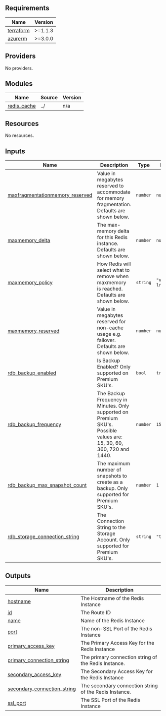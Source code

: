 <!-- BEGIN_TF_DOCS -->
## Requirements

| Name | Version |
|------|---------|
| <a name="requirement_terraform"></a> [terraform](#requirement\_terraform) | >=1.1.3 |
| <a name="requirement_azurerm"></a> [azurerm](#requirement\_azurerm) | >=3.0.0 |

## Providers

No providers.

## Modules

| Name | Source | Version |
|------|--------|---------|
| <a name="module_redis_cache"></a> [redis\_cache](#module\_redis\_cache) | ../ | n/a |

## Resources

No resources.

## Inputs

| Name | Description | Type | Default | Required |
|------|-------------|------|---------|:--------:|
| <a name="input_maxfragmentationmemory_reserved"></a> [maxfragmentationmemory\_reserved](#input\_maxfragmentationmemory\_reserved) | Value in megabytes reserved to accommodate for memory fragmentation. Defaults are shown below. | `number` | `null` | no |
| <a name="input_maxmemory_delta"></a> [maxmemory\_delta](#input\_maxmemory\_delta) | The max-memory delta for this Redis instance. Defaults are shown below. | `number` | `null` | no |
| <a name="input_maxmemory_policy"></a> [maxmemory\_policy](#input\_maxmemory\_policy) | How Redis will select what to remove when maxmemory is reached. Defaults are shown below. | `string` | `"volatile-lru"` | no |
| <a name="input_maxmemory_reserved"></a> [maxmemory\_reserved](#input\_maxmemory\_reserved) | Value in megabytes reserved for non-cache usage e.g. failover. Defaults are shown below. | `number` | `null` | no |
| <a name="input_rdb_backup_enabled"></a> [rdb\_backup\_enabled](#input\_rdb\_backup\_enabled) | Is Backup Enabled? Only supported on Premium SKU's. | `bool` | `true` | no |
| <a name="input_rdb_backup_frequency"></a> [rdb\_backup\_frequency](#input\_rdb\_backup\_frequency) | The Backup Frequency in Minutes. Only supported on Premium SKU's. Possible values are: 15, 30, 60, 360, 720 and 1440. | `number` | `15` | no |
| <a name="input_rdb_backup_max_snapshot_count"></a> [rdb\_backup\_max\_snapshot\_count](#input\_rdb\_backup\_max\_snapshot\_count) | The maximum number of snapshots to create as a backup. Only supported for Premium SKU's. | `number` | `1` | no |
| <a name="input_rdb_storage_connection_string"></a> [rdb\_storage\_connection\_string](#input\_rdb\_storage\_connection\_string) | The Connection String to the Storage Account. Only supported for Premium SKU's. | `string` | `"test"` | no |

## Outputs

| Name | Description |
|------|-------------|
| <a name="output_hostname"></a> [hostname](#output\_hostname) | The Hostname of the Redis Instance |
| <a name="output_id"></a> [id](#output\_id) | The Route ID |
| <a name="output_name"></a> [name](#output\_name) | Name of the Redis Instance |
| <a name="output_port"></a> [port](#output\_port) | The non-SSL Port of the Redis Instance |
| <a name="output_primary_access_key"></a> [primary\_access\_key](#output\_primary\_access\_key) | The Primary Access Key for the Redis Instance |
| <a name="output_primary_connection_string"></a> [primary\_connection\_string](#output\_primary\_connection\_string) | The primary connection string of the Redis Instance. |
| <a name="output_secondary_access_key"></a> [secondary\_access\_key](#output\_secondary\_access\_key) | The Secondary Access Key for the Redis Instance |
| <a name="output_secondary_connection_string"></a> [secondary\_connection\_string](#output\_secondary\_connection\_string) | The secondary connection string of the Redis Instance. |
| <a name="output_ssl_port"></a> [ssl\_port](#output\_ssl\_port) | The SSL Port of the Redis Instance |
<!-- END_TF_DOCS -->